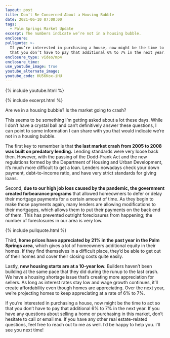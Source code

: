 ```yaml
---
layout: post
title: Don’t Be Concerned About a Housing Bubble
date: 2021-06-10 07:00:00
tags:
  - Palm Springs Market Update
excerpt: The numbers indicate we’re not in a housing bubble.
enclosure:
pullquote: >-
  If you’re interested in purchasing a house, now might be the time to act so
  that you don’t have to pay that additional 6% to 7% in the next year.
enclosure_type: video/mp4
enclosure_time:
use_youtube_image: true
youtube_alternate_image:
youtube_code: HU56Kox-iHU
---
```

{% include youtube.html %}

{% include excerpt.html %}

Are we in a housing bubble? Is the market going to crash?

This seems to be something I’m getting asked about a lot these days. While I don’t have a crystal ball and can’t definitively answer these questions, I can point to some information I can share with you that would indicate we’re not in a housing bubble.&nbsp;

The first key to remember is that **the last market crash from 2005 to 2008 was built on predatory lending.** Lending standards were very loose back then. However, with the passing of the Dodd-Frank Act and the new regulations formed by the Department of Housing and Urban Development, it’s much more difficult to get a loan. Lenders nowadays check your down payment, debt-to-income ratio, and have very strict standards for giving loans.&nbsp;

Second, **due to our high job loss caused by the pandemic, the government created forbearance programs** that allowed homeowners to defer or delay their mortgage payments for a certain amount of time. As they begin to make those payments again, many lenders are allowing modifications to their mortgages, which allows them to put their payments on the back end of them. This has prevented outright foreclosures from happening; the number of foreclosures in our area is very low.

{% include pullquote.html %}

Third, **home prices have appreciated by 21% in the past year in the Palm Springs area,** which gives a lot of homeowners additional equity in their homes. If they find themselves in a difficult place, they’d be able to get out of their homes and cover their closing costs quite easily.&nbsp;

Lastly, **new housing starts are at a 10-year low.** Builders haven’t been building at the same pace that they did during the runup to the last crash. We have a housing shortage issue that’s creating more appreciation for sellers. As long as interest rates stay low and wage growth continues, it’ll create affordability even though homes are appreciating. Over the next year, we’re projecting homes to keep appreciating at a rate of 6% to 7%.&nbsp;

If you’re interested in purchasing a house, now might be the time to act so that you don’t have to pay that additional 6% to 7% in the next year. If you have any questions about selling a home or purchasing in this market, don’t hesitate to call or email me. If you have any other real estate-related questions, feel free to reach out to me as well. I’d be happy to help you. I’ll see you next time\!

&nbsp;
